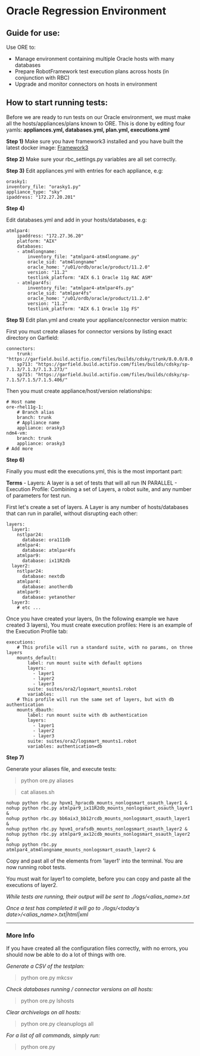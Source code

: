# Oracle Regression Environment

## Guide for use:

Use ORE to:
- Manage environment containing multiple Oracle hosts with many databases
- Prepare RobotFramework test execution plans across hosts (in conjunction with RBC)
- Upgrade and monitor connectors on hosts in environment

## How to start running tests:

Before we are ready to run tests on our Oracle environment, we must make all the hosts/appliances/plans
known to ORE.
This is done by editing four yamls: **appliances.yml, databases.yml, plan.yml, executions.yml**

**Step 1)** 
    Make sure you have framework3 installed and you have built the latest docker image:
        [Framework3](https://git.build.actifio.com/testing_tools/framework3)

**Step 2)**
    Make sure your rbc_settings.py variables are all set correctly.
    
**Step 3)** 
Edit appliances.yml with entries for each appliance, e.g:

```
orasky1:
inventory_file: "orasky1.py"
appliance_type: "sky"
ipaddress: "172.27.20.201"
```

**Step 4)**

Edit databases.yml and add in your hosts/databases, e.g:

```
atmlpar4:
    ipaddress: "172.27.36.20"
    platform: "AIX"
    databases:
    - atm4longname:
        inventory_file: "atmlpar4-atm4longname.py"
        oracle_sid: "atm4longname"
        oracle_home: "/u01/ordb/oracle/product/11.2.0"
        version: "11.2"
        testlink_platform: "AIX 6.1 Oracle 11g RAC ASM"
    - atmlpar4fs:
        inventory_file: "atmlpar4-atmlpar4fs.py"
        oracle_sid: "atmlpar4fs"
        oracle_home: "/u01/ordb/oracle/product/11.2.0"
        version: "11.2"
        testlink_platform: "AIX 6.1 Oracle 11g FS"
```

**Step 5)**
Edit plan.yml and create your appliance/connector version matrix:
    
First you must create aliases for connector versions by listing exact directory on Garfield:

```
connectors:
    trunk: "https://garfield.build.actifio.com/files/builds/cdsky/trunk/8.0.0/8.0.0.1458/"
    sp713: "https://garfield.build.actifio.com/files/builds/cdsky/sp-7.1.3/7.1.3/7.1.3.273/"
    sp715: "https://garfield.build.actifio.com/files/builds/cdsky/sp-7.1.5/7.1.5/7.1.5.406/" 
```

Then you must create appliance/host/version relationships:

```
# Host name
ore-rhel11g-1:
    # Branch alias
    branch: trunk
    # Appliance name
    appliance: orasky3
ndm4-vm:
    branch: trunk
    appliance: orasky3
# Add more
```

**Step 6)**

Finally you must edit the executions.yml, this is the most important part:

**Terms**
    - Layers:
        A layer is a set of tests that will all run IN PARALLEL
    - Execution Profile:
        Combining a set of Layers, a robot suite, and any number of parameters for test run.
    
First let's create a set of layers.
A Layer is any number of hosts/databases that can run in parallel, without disrupting each other:

```
layers:
  layer1:
    nstlpar24:
      database: ora111db
    atmlpar4:
      database: atmlpar4fs
    atmlpar9:
      database: ix11R2db
  layer2:
    nstlpar24:
      database: nextdb
    atmlpar4:
      database: anotherdb
    atmlpar9:
      database: yetanother
  layer3:
    # etc ...
```
  
Once you have created your layers, (In the following example we have created 3 layers),
You must create execution profiles:
Here is an example of the Execution Profile tab:

```
executions:
    # This profile will run a standard suite, with no params, on three layers
    mounts_default:
        label: run mount suite with default options
        layers:
          - layer1
          - layer2
          - layer3
        suite: suites/ora2/logsmart_mounts1.robot
        variables:
    # This profile will run the same set of layers, but with db authentication
    mounts_dbauth:
        label: run mount suite with db authentication
        layers:
          - layer1
          - layer2
          - layer3
        suite: suites/ora2/logsmart_mounts1.robot
        variables: authentication=db
```

**Step 7)**

Generate your aliases file, and execute tests:

> python ore.py aliases

> cat aliases.sh

```
nohup python rbc.py hpvm1_hpracdb_mounts_nonlogsmart_osauth_layer1 &
nohup python rbc.py atmlpar9_ix11R2db_mounts_nonlogsmart_osauth_layer1 &
nohup python rbc.py bb6aix3_bb12rcdb_mounts_nonlogsmart_osauth_layer1 &
nohup python rbc.py hpvm1_orafsdb_mounts_nonlogsmart_osauth_layer2 &
nohup python rbc.py atmlpar9_ax12cdb_mounts_nonlogsmart_osauth_layer2 &
nohup python rbc.py atmlpar4_atm4longname_mounts_nonlogsmart_osauth_layer2 &
```

Copy and past all of the elements from 'layer1' into the terminal.
You are now running robot tests.

You must wait for layer1 to complete, before you can copy and paste all the executions of layer2.

*While tests are running, their output will be sent to ./logs/<alias_name>.txt*

*Once a test has completed it will go to ./logs/<today's date>/<alias_name>.txt|html|xml*

--------------
### More Info

If you have created all the configuration files correctly, with no errors,
you should now be able to do a lot of things with ore.

*Generate a CSV of the testplan:*
> python ore.py mkcsv

*Check databases running / connector versions on all hosts:*
> python ore.py lshosts

*Clear archivelogs on all hosts:*
> python ore.py cleanuplogs all

*For a list of all commands, simply run:*
> python ore.py



